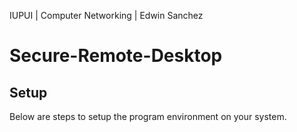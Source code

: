 IUPUI | Computer Networking | Edwin Sanchez

# Secure-Remote-Desktop

## Setup
Below are steps to setup the program environment on your system.